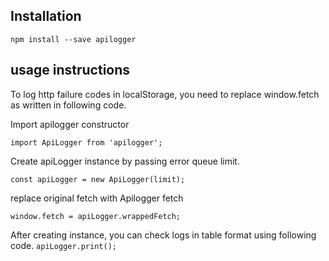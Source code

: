 ## Installation
`npm install --save apilogger`

## usage instructions

To log http failure codes in localStorage, you need to replace window.fetch as written in following code.

Import apilogger constructor
```
import ApiLogger from 'apilogger';
```
Create apiLogger instance by passing error queue limit.
```
const apiLogger = new ApiLogger(limit);
```
replace original fetch with Apilogger fetch
```
window.fetch = apiLogger.wrappedFetch;
```

After creating instance, you can check logs in table format using following code.
```apiLogger.print();```
